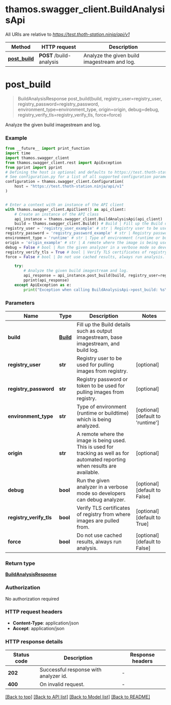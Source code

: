 # thamos.swagger_client.BuildAnalysisApi

All URIs are relative to *https://test.thoth-station.ninja/api/v1*

Method | HTTP request | Description
------------- | ------------- | -------------
[**post_build**](BuildAnalysisApi.md#post_build) | **POST** /build-analysis | Analyze the given build imagestream and log.


# **post_build**
> BuildAnalysisResponse post_build(build, registry_user=registry_user, registry_password=registry_password, environment_type=environment_type, origin=origin, debug=debug, registry_verify_tls=registry_verify_tls, force=force)

Analyze the given build imagestream and log.

### Example

```python
from __future__ import print_function
import time
import thamos.swagger_client
from thamos.swagger_client.rest import ApiException
from pprint import pprint
# Defining the host is optional and defaults to https://test.thoth-station.ninja/api/v1
# See configuration.py for a list of all supported configuration parameters.
configuration = thamos.swagger_client.Configuration(
    host = "https://test.thoth-station.ninja/api/v1"
)


# Enter a context with an instance of the API client
with thamos.swagger_client.ApiClient() as api_client:
    # Create an instance of the API class
    api_instance = thamos.swagger_client.BuildAnalysisApi(api_client)
    build = thamos.swagger_client.Build() # Build | Fill up the Build details such as output imagestream, base imagestream, and build log.
registry_user = 'registry_user_example' # str | Registry user to be used for pulling images from registry.  (optional)
registry_password = 'registry_password_example' # str | Registry password or token to be used for pulling images from registry.  (optional)
environment_type = 'runtime' # str | Type of environment (runtime or buildtime) which is being analyzed.  (optional) (default to 'runtime')
origin = 'origin_example' # str | A remote where the image is being used. This is used for tracking as well as for automated reporting when results are available.  (optional)
debug = False # bool | Run the given analyzer in a verbose mode so developers can debug analyzer.  (optional) (default to False)
registry_verify_tls = True # bool | Verify TLS certificates of registry from where images are pulled from.  (optional) (default to True)
force = False # bool | Do not use cached results, always run analysis.  (optional) (default to False)

    try:
        # Analyze the given build imagestream and log.
        api_response = api_instance.post_build(build, registry_user=registry_user, registry_password=registry_password, environment_type=environment_type, origin=origin, debug=debug, registry_verify_tls=registry_verify_tls, force=force)
        pprint(api_response)
    except ApiException as e:
        print("Exception when calling BuildAnalysisApi->post_build: %s\n" % e)
```

### Parameters

Name | Type | Description  | Notes
------------- | ------------- | ------------- | -------------
 **build** | [**Build**](Build.md)| Fill up the Build details such as output imagestream, base imagestream, and build log. | 
 **registry_user** | **str**| Registry user to be used for pulling images from registry.  | [optional] 
 **registry_password** | **str**| Registry password or token to be used for pulling images from registry.  | [optional] 
 **environment_type** | **str**| Type of environment (runtime or buildtime) which is being analyzed.  | [optional] [default to &#39;runtime&#39;]
 **origin** | **str**| A remote where the image is being used. This is used for tracking as well as for automated reporting when results are available.  | [optional] 
 **debug** | **bool**| Run the given analyzer in a verbose mode so developers can debug analyzer.  | [optional] [default to False]
 **registry_verify_tls** | **bool**| Verify TLS certificates of registry from where images are pulled from.  | [optional] [default to True]
 **force** | **bool**| Do not use cached results, always run analysis.  | [optional] [default to False]

### Return type

[**BuildAnalysisResponse**](BuildAnalysisResponse.md)

### Authorization

No authorization required

### HTTP request headers

 - **Content-Type**: application/json
 - **Accept**: application/json

### HTTP response details
| Status code | Description | Response headers |
|-------------|-------------|------------------|
**202** | Successful response with analyzer id. |  -  |
**400** | On invalid request. |  -  |

[[Back to top]](#) [[Back to API list]](../README.md#documentation-for-api-endpoints) [[Back to Model list]](../README.md#documentation-for-models) [[Back to README]](../README.md)

